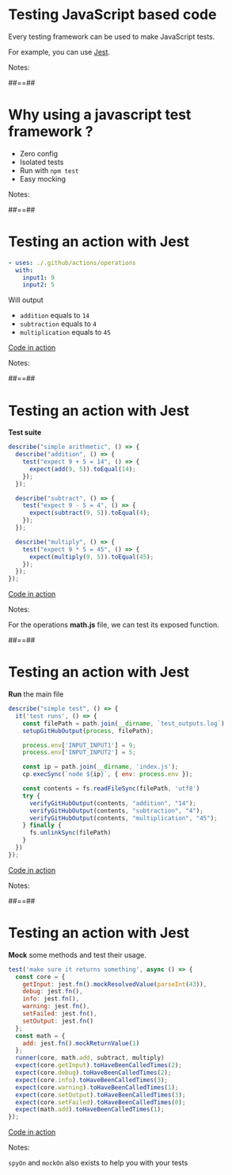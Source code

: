 <!-- .slide: -->

# Testing JavaScript based code

Every testing framework can be used to make JavaScript tests.

For example, you can use [Jest](https://jestjs.io/).

Notes:

##==##

# Why using a javascript test framework ?

- Zero config
- Isolated tests
- Run with `npm test`
- Easy mocking

Notes:

##==##

<!-- .slide: class="with-code-bg-dark" -->

# Testing an action with Jest

```yaml
- uses: ./.github/actions/operations
  with:
    input1: 9
    input2: 5
```

Will output

- `addition` equals to `14`
- `subtraction` equals to `4`
- `multiplication` equals to `45`

[Code in action](https://github.com/sfeir-open-source/sfeir-school-github-action-dev/blob/main/.github/workflows/operations-testing.yaml)
<!-- .element: class="credits" -->

Notes:


##==##

<!-- .slide: class="with-code-bg-dark" -->

# Testing an action with Jest

**Test suite**

```js [1,19|2-6|8-12|14-18]
describe("simple arithmetic", () => {
  describe("addition", () => {
    test("expect 9 + 5 = 14", () => {
      expect(add(9, 5)).toEqual(14);
    });
  });

  describe("subtract", () => {
    test("expect 9 - 5 = 4", () => {
      expect(subtract(9, 5)).toEqual(4);
    });
  });

  describe("multiply", () => {
    test("expect 9 * 5 = 45", () => {
      expect(multiply(9, 5)).toEqual(45);
    });
  });
});
```

[Code in action](https://github.com/sfeir-open-source/sfeir-school-github-action-dev/blob/main/.github/workflows/operations-testing.yaml)
<!-- .element: class="credits" -->

Notes:

For the operations **math.js** file, we can test its exposed function.

##==##

<!-- .slide: class="with-code-bg-dark" -->

# Testing an action with Jest

**Run** the main file

```js [9-10|6-7|3-4|12-19]
describe("simple test", () => {
  it('test runs', () => {
    const filePath = path.join(__dirname, `test_outputs.log`)
    setupGitHubOutput(process, filePath);

    process.env['INPUT_INPUT1'] = 9;
    process.env['INPUT_INPUT2'] = 5;

    const ip = path.join(__dirname, 'index.js');
    cp.execSync(`node ${ip}`, { env: process.env });

    const contents = fs.readFileSync(filePath, 'utf8')
    try {
      verifyGitHubOutput(contents, "addition", "14");
      verifyGitHubOutput(contents, "subtraction", "4");
      verifyGitHubOutput(contents, "multiplication", "45");
    } finally {
      fs.unlinkSync(filePath)
    }
  })
});
```

[Code in action](https://github.com/sfeir-open-source/sfeir-school-github-action-dev/blob/main/.github/workflows/operations-testing.yaml)
<!-- .element: class="credits" -->

Notes:


##==##

<!-- .slide: class="with-code-bg-dark" -->

# Testing an action with Jest

**Mock** some methods and test their usage.

```js [13|2-9|10-12|14-20]
test('make sure it returns something', async () => {
  const core = {
    getInput: jest.fn().mockResolvedValue(parseInt(43)),
    debug: jest.fn(),
    info: jest.fn(),
    warning: jest.fn(),
    setFailed: jest.fn(),
    setOutput: jest.fn()
  };
  const math = {
    add: jest.fn().mockReturnValue(1)
  };
  runner(core, math.add, subtract, multiply)
  expect(core.getInput).toHaveBeenCalledTimes(2);
  expect(core.debug).toHaveBeenCalledTimes(2);
  expect(core.info).toHaveBeenCalledTimes(3);
  expect(core.warning).toHaveBeenCalledTimes(1);
  expect(core.setOutput).toHaveBeenCalledTimes(3);
  expect(core.setFailed).toHaveBeenCalledTimes(0);
  expect(math.add).toHaveBeenCalledTimes(1);
});
```

[Code in action](https://github.com/sfeir-open-source/sfeir-school-github-action-dev/blob/main/.github/workflows/operations-testing.yaml)
<!-- .element: class="credits" -->

Notes:


`spyOn` and `mockOn` also exists to help you with your tests
